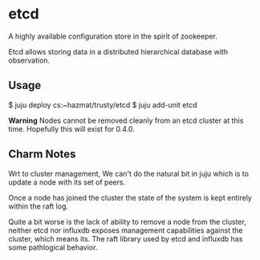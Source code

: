 etcd
====

A highly available configuration store in the spirit of zookeeper.

Etcd allows storing data in a distributed hierarchical database with observation.

Usage
-----

 $ juju deploy cs:~hazmat/trusty/etcd
 $ juju add-unit etcd


**Warning** Nodes cannot be removed cleanly from an etcd cluster at this time. Hopefully
this will exist for 0.4.0.


Charm Notes
-----------

Wrt to cluster management, We can't do the natural bit in juju which 
is to update a node with its set of peers. 

Once a node has joined the cluster the state of the system is kept
entirely within the raft log.

Quite a bit worse is the lack of ability to remove a node from the cluster, 
neither etcd nor influxdb exposes management capabilities against the cluster, which means
its. The raft library used by etcd and influxdb has some pathlogical behavior.
